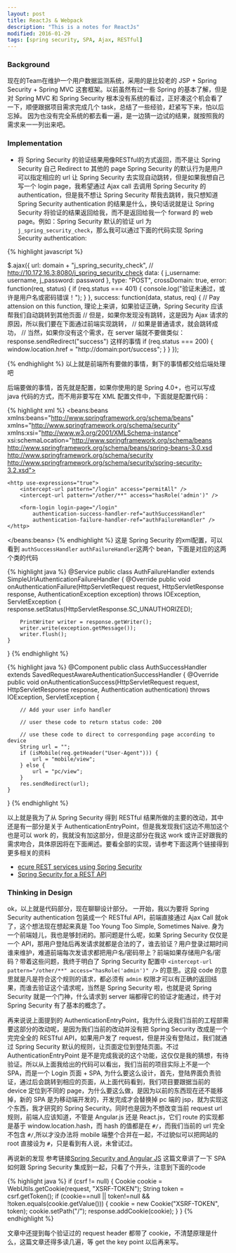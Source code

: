 ```yaml
---
layout: post
title: ReactJs & Webpack
description: "This is a notes for ReactJs"
modified: 2016-01-29
tags: [spring security, SPA, Ajax, RESTful]
---
```


### Background
现在的Team在维护一个用户数据监测系统，采用的是比较老的 JSP + Spring Security + Spring MVC 这套框架。以前虽然有过一些 Spring 的基本了解，但是对 Spring MVC 和 Spring Security 根本没有系统的看过，正好凑这个机会看了一下，顺便跟据项目需求完成几个 task，总结了一些经验，赶紧写下来，怕以后忘掉。
因为也没有完全系统的都去看一遍，是一边猜一边试的结果，就按照我的需求来一一列出来吧。

<!--more-->

### Implementation

* 将 Spring Security 的验证结果用像RESTful的方式返回，而不是让 Spring Security 自己 Redirect to 其他的 page
  Spring Security 的默认行为是用户可以指定相应的 url 让 Spring Security 去实现自动跳转，但是如果我想自己写一个 login page，我希望通过 Ajax call 去调用 Spring Security 的 authentication，但是我不想让 Spring Security 帮我去跳转，我只想知道 Spring Security authentication 的结果是什么，换句话说就是让 Spring Security 将验证的结果返回给我，而不是返回给我一个 forward 的 web page。例如：Spring Security 默认的验证 url 为 ```j_spring_security_check```，那么我可以通过下面的代码实现 Spring Security authentication:

{% highlight javascript %}

$.ajax({
    url: domain + "j_spring_security_check", // http://10.172.16.3:8080/j_spring_security_check
    data: {
        j_username: username,
        j_password: password
    },
    type: "POST",
    crossDomain: true,
    error: function(req, status) {
        if (req.status === 401) {
            console.log("验证未通过，或许是用户名或密码错误！");
        }
    },
    success: function(data, status, req) {
        // Pay attension on this function, 理论上来讲，如果验证正确，Spring Security 应该帮我们自动跳转到其他页面
        // 但是，如果你发现没有跳转，这是因为 Ajax 请求的原因，所以我们要在下面通过前端实现跳转，
        // 如果是普通请求，就会跳转成功，
        // 当然，如果你没有这个需求，在 server 端就不要做类似： response.sendRedirect("success") 这样的事情
        if (req.status === 200) {
            window.location.href = "http://domain:port/success";
        }
    }
});

{% endhighlight %}
以上就是前端所有要做的事情，剩下的事情都交给后端处理吧

后端要做的事情，首先就是配置，如果你使用的是 Spring 4.0+，也可以写成 java 代码的方式，而不用非要写在 XML 配置文件中，下面就是配置代码：

{% highlight xml %}
<beans:beans xmlns:beans="http://www.springframework.org/schema/beans"
    xmlns="http://www.springframework.org/schema/security" xmlns:xsi="http://www.w3.org/2001/XMLSchema-instance"
    xsi:schemaLocation="http://www.springframework.org/schema/beans
    http://www.springframework.org/schema/beans/spring-beans-3.0.xsd
    http://www.springframework.org/schema/security
    http://www.springframework.org/schema/security/spring-security-3.2.xsd">

    <http use-expressions="true">
        <intercept-url pattern="/login" access="permitAll" />
        <intercept-url pattern="/other/**" access="hasRole('admin')" />

        <form-login login-page="/login"
            authentication-success-handler-ref="authSuccessHandler"
            authentication-failure-handler-ref="authFailureHandler" />
    </http>
</beans:beans>
{% endhighlight %}
这是 Spring Security 的xml配置，可以看到 ```authSuccessHandler``` ```authFailureHandler```这两个 bean，下面是对应的这两个类的代码

{% highlight java %}
@Service
public class AuthFailureHandler extends SimpleUrlAuthenticationFailureHandler {
    @Override
    public void onAuthenticationFailure(HttpServletRequest request, HttpServletResponse response,
            AuthenticationException exception) throws IOException, ServletException {
        response.setStatus(HttpServletResponse.SC_UNAUTHORIZED);

        PrintWriter writer = response.getWriter();
        writer.write(exception.getMessage());
        writer.flush();
    }
}
{% endhighlight %}

{% highlight java %}
@Component
public class AuthSuccessHandler extends SavedRequestAwareAuthenticationSuccessHandler {
    @Override
    public void onAuthenticationSuccess(HttpServletRequest request, HttpServletResponse response,
            Authentication authentication) throws IOException, ServletException {

        // Add your user info handler
<!--         UserDetails userDetails = UserDetails) authentication.getPrincipal();
        User user = userDetails.getUser();
        userDetails.setUser(user); -->
        // user these code to return status code: 200
<!--         response.setStatus(HttpServletResponse.SC_OK);
        PrintWriter writer = response.getWriter();
        mapper.writeValue(writer, user);
        writer.flush();
 -->
        // use these code to direct to corresponding page according to device
        String url = "";
        if (isMobile(req.getHeader("User-Agent"))) {
            url = "mobile/view";
        } else {
            url = "pc/view";
        }
        res.sendRedirect(url);
    }
}
{% endhighlight %}

以上就是我为了从 Spring Security 得到 RESTful 结果所做的主要的改动，其中还是有一部分是关于
AuthenticationEntryPoint，但是我发现我们这边不用加这个也是可以 work 的，我就没有加这部分，但是这部分在我这 work 或许正好跟我的需求吻合，具体原因将在下面阐述。要看全部的实现，请参考下面这两个链接得到更多相关的资料
- [ecure REST services using Spring Security](https://crazygui.wordpress.com/2014/08/29/secure-rest-services-using-spring-security/)
- [Spring Security for a REST API](http://www.baeldung.com/2011/10/31/securing-a-restful-web-service-with-spring-security-3-1-part-3/)


### Thinking in Design
ok，以上就是代码部分，现在聊聊设计部分。
一开始，我以为要将 Spring Security authentication 包装成一个 RESTful API，前端直接通过 Ajax Call 就ok了，这个想法现在想起来真是 Too Young Too Simple, Sometimes Naive. 身为一个前端娃儿，我也是够封闭的。那问题是什么呢，如果 Spring Security 仅仅是一个 API，那用户登陆后再发请求就都是合法的了，谁去验证？用户登录过期时间谁来维护，难道前端每次发请求都把用户名/密码带上？前端如果存储用户名/密码？带着这些问题，我终于明白了 Spring Security 配置中 ```<intercept-url pattern="/other/**" access="hasRole('admin')" />``` 的意思。这段 code 的意思就是凡是符合这个规则的请求，都必须有 ```admin``` 权限才可以有正确的返回结果，而谁去验证这个请求呢，当然是 Spring Security 啦，也就是说 Spring Security 就是一个门神，什么请求到 server 端都得它的验证才能通过，终于对 Spring Security 有了基本的概念了。

再来说说上面提到的 AuthenticationEntryPoint，我为什么说我们当前的工程部需要这部分的改动呢，是因为我们当前的改动并没有把 Spring Security 改成是一个完完全全的 RESTful API，如果用户发了 request，但是并没有登陆过，我们就通过 Spring Security 默认的规则，让页面定位到登陆页面。不过 AuthenticationEntryPoint 是不是完成我说的这个功能，这仅仅是我的猜想，有待验证。所以从上面我给出的代码可以看出，我们当前的项目实际上不是一个 SPA，而是一个 Login 页面 + SPA, 为什么要这么设计，首先，登陆界面负责验证，通过后会跳转到相应的页面，从上面代码看到，我们项目要跟据当前的 device 定位到不同的 page，为什么要这么做，是因为以前的东西现在还不能移掉，新的 SPA 是为移动端开发的，开发完成才会替换掉 pc 端的 jsp，就为实现这个东西，我才研究的 Spring Security。同时也是因为不想改变当前 request url 规则，前端人应该知道，不管是 Angular.js 还是 React.js，它们 route 的实现都是基于 window.location.hash，而 hash 的值都是在 ```#/```，而我们当前的 url 完全不包含 ```#/```,所以才没办法将 mobile 端整个合并在一起，不过貌似可以把网站的 root 直接设为 ```#```，只是看到有人说，未曾试过。

再说新的发现
参考链接[Spring Security and Angular JS](https://spring.io/guides/tutorials/spring-security-and-angular-js/#add-a-home-page) 这篇文章讲了一下 SPA 如何跟 Spring Security 集成到一起，只看了个开头，注意到下面的code

{% highlight java %}
if (csrf != null) {
    Cookie cookie = WebUtils.getCookie(request, "XSRF-TOKEN");
    String token = csrf.getToken();
    if (cookie==null || token!=null && !token.equals(cookie.getValue())) {
        cookie = new Cookie("XSRF-TOKEN", token);
        cookie.setPath("/");
        response.addCookie(cookie);
    }
}
{% endhighlight %}

文章中还提到每个验证过的 request header 都带了 cookie，不清楚原理是什么，这篇文章还得多读几遍，等 get the key point 以后再来写。
